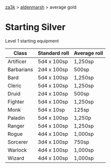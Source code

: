 [za3k](/) > [aldenmarsh](/aldenmarsh/) > average gold

# Starting Silver

Level 1 starting equipment

| Class      | Standard roll | Average roll |
|------------|---------------|--------------|
| Artificer  | 5d4 x 100sp   | 1,250sp
| Barbarians | 2d4 x 100sp   | 500sp
| Bard       | 5d4 x 100sp   | 1,250sp
| Cleric     | 5d4 x 100sp   | 1,250sp
| Druid      | 2d4 x 100sp   | 500sp
| Fighter    | 5d4 x 100sp   | 1,250sp
| Monk       | 5d4 x 10sp    | 125sp
| Paladin    | 5d4 x 100sp   | 1,250p
| Ranger     | 5d4 x 100sp   | 1,250sp
| Rogue      | 4d4 x 100sp   | 1,000sp
| Sorcerer   | 3d4 x 100sp   | 750sp
| Warlock    | 4d4 x 100sp   | 1,000sp
| Wizard     | 4d4 x 100sp   | 1,000sp
